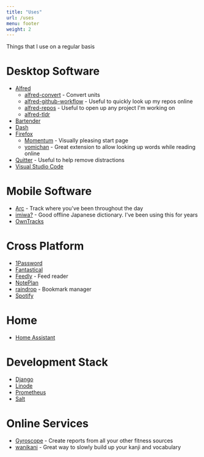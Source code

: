 ```yaml
---
title: "Uses"
url: /uses
menu: footer
weight: 2
---
```


Things that I use on a regular basis

<!--more-->

# Desktop Software

- [Alfred](https://www.alfredapp.com/)
  - [alfred-convert](https://github.com/deanishe/alfred-convert) - Convert units
  - [alfred-github-workflow](https://github.com/gharlan/alfred-github-workflow) - Useful to quickly look up my repos online
  - [alfred-repos](https://github.com/deanishe/alfred-repos) - Useful to open up any project I'm working on
  - [alfred-tldr](https://github.com/konoui/alfred-tldr)
- [Bartender](https://www.macbartender.com/)
- [Dash](https://kapeli.com/dash)
- [Firefox](https://www.mozilla.org/en-US/firefox/new/)
  - [Momentum](https://momentumdash.com/) - Visually pleasing start page
  - [yomichan](https://foosoft.net/projects/yomichan/) - Great extension to allow looking up words while reading online
- [Quitter](https://marco.org/2016/05/02/quitter) - Useful to help remove distractions
- [Visual Studio Code](https://code.visualstudio.com/)

# Mobile Software

- [Arc](http://www.bigpaua.com/arcapp/) - Track where you've been throughout the day
- [imiwa?](http://www.imiwaapp.com/) - Good offline Japanese dictionary. I've been using this for years
- [OwnTracks](https://owntracks.org/)

# Cross Platform

- [1Password](https://1password.com/)
- [Fantastical](https://flexibits.com/fantastical)
- [Feedly](https://feedly.com) - Feed reader
- [NotePlan](https://noteplan.co/)
- [raindrop](https://raindrop.io/) - Bookmark manager
- [Spotify](https://www.spotify.com/)

# Home

- [Home Assistant](https://www.home-assistant.io/blue)

# Development Stack

- [Django](https://www.djangoproject.com/)
- [Linode](https://www.linode.com/?r=ee919cf9626f9a202ddb894314a7f7d0cdad084b)
- [Prometheus](https://prometheus.io/)
- [Salt](https://docs.saltproject.io/)

# Online Services

- [Gyroscope](https://gyrosco.pe/) - Create reports from all your other fitness sources
- [wanikani](https://www.wanikani.com/users/kfdm) - Great way to slowly build up your kanji and vocabulary

